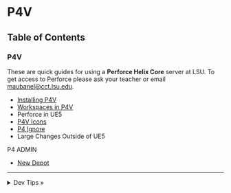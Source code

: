 # P4V

## Table of Contents

### P4V

These are quick guides for using a **Perforce Helix Core** server at LSU. To get access to Perforce please ask your teacher or email [maubanel@cct.lsu.edu](mailto:maubanel@cct.lsu.edu).

* [Installing P4V](installing/README.md#user-content-installing-p4v)
* [Workspaces in P4V](workspaces/README.md#user-content-workspaces-in-p4v)
* Perforce in UE5  <!-- (ue5/README.md#user-content-perforce-in-ue5)-->
* [P4V Icons](icons/README.md#user-content-p4v-icons)
* [P4 Ignore](ignore/README.md#user-content-p4-ignore)
* Large Changes Outside of UE5<!-- (large-changes/README.md#user-content-large-changes-outside-of-ue5)-->

P4 ADMIN
* [New Depot](newdepot/README.md#user-content-installing-p4v#user-content-p4-new-depot)

---

<details>
  <summary>Dev Tips &raquo;</summary>

  make git m="add commit message"
</details>


